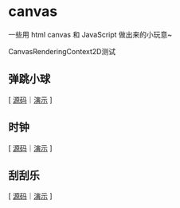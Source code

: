 # canvas
一些用 html canvas 和 JavaScript 做出来的小玩意~

CanvasRenderingContext2D测试

## 弹跳小球
[ [源码](https://github.com/User782Tec/canvas/tree/main/弹跳小球)｜[演示](https://user782tec.github.io/canvas/弹跳小球) ]

## 时钟

[ [源码](https://github.com/User782Tec/canvas/tree/main/时钟)｜[演示](https://user782tec.github.io/canvas/时钟) ]

## 刮刮乐

[ [源码](https://github.com/User782Tec/canvas/tree/main/刮刮乐)｜[演示](https://user782tec.github.io/canvas/刮刮乐) ]